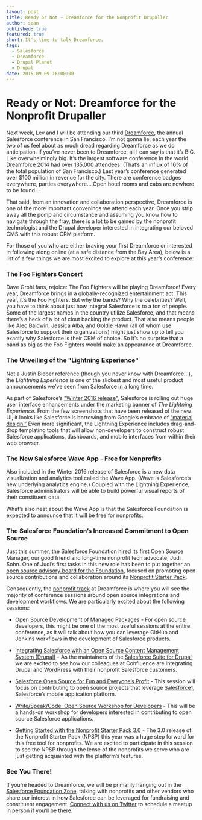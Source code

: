```yaml
---
layout: post
title: Ready or Not - Dreamforce for the Nonprofit Drupaller
author: sean
published: true
featured: true
short: It's time to talk Dreamforce.
tags: 
  - Salesforce
  - Dreamforce
  - Drupal Planet
  - Drupal
date: 2015-09-09 16:00:00
---
```


# Ready or Not: Dreamforce for the Nonprofit Drupaller

Next week, Lev and I will be attending our third [Dreamforce](http://www.salesforce.com/dreamforce/DF15/), the annual Salesforce conference in San Francisco. I’m not gonna lie, each year the two of us feel about as much dread regarding Dreamforce as we do anticipation. If you’ve never been to Dreamforce, all I can say is that it’s BIG. Like overwhelmingly big. It’s the largest software conference in the world. Dreamforce 2014 had over 135,000 attendees. (That’s an influx of 16% of the total population of San Francisco.) Last year’s conference generated over $100 million in revenue for the city. There are conference badges everywhere, parties everywhere… Open hotel rooms and cabs are nowhere to be found….

That said, from an innovation and collaboration perspective, Dreamforce is one of the more important convenings we attend each year. Once you strip away all the pomp and circumstance and assuming you know how to navigate through the fray, there is a lot to be gained by the nonprofit technologist and the Drupal developer interested in integrating our beloved CMS with this robust CRM platform.

For those of you who are either braving your first Dreamforce or interested in following along online (at a safe distance from the Bay Area), below is a list of a few things we are most excited to explore at this year’s conference:

### The Foo Fighters Concert
Dave Grohl fans, rejoice: The Foo Fighters will be playing Dreamforce! Every year, Dreamforce brings in a globally-recognized entertainment act. This year, it’s the Foo Fighters. But why the bands? Why the celebrities? Well, you have to think about just how integral Salesforce is to a ton of people. Some of the largest names in the country utilize Salesforce, and that means there’s a heck of a lot of clout backing the product. That also means people like Alec Baldwin, Jessica Alba, and Goldie Hawn (all of whom use Salesforce to support their organizations) might just show up to tell you exactly why Salesforce is their CRM of choice. So it’s no surprise that a band as big as the Foo Fighters would make an appearance at Dreamforce.

### The Unveiling of the "Lightning Experience"

Not a Justin Bieber reference (though you never know with Dreamforce…), the *Lightning Experience* is one of the slickest and most useful product announcements we’ve seen from Salesforce in a long time. 

As part of Salesforce’s ["Winter 2016 release"](http://www.salesforce.com/customer-resources/releases/winter16/), Salesforce is rolling out huge user interface enhancements under the marketing banner of *The Lightning Experience.* From the few screenshots that have been released of the new UI, it looks like Salesforce is borrowing from Google’s embrace of [“material design.”](https://www.google.com/design/spec/material-design/introduction.html) Even more significant, the Lightning Experience includes drag-and-drop templating tools that will allow non-developers to construct robust Salesforce applications, dashboards, and mobile interfaces from within their web browser.

### The New Salesforce Wave App - Free for Nonprofits

Also included in the Winter 2016 release of Salesforce is a new data visualization and analytics tool called the Wave App. (Wave is Salesforce’s new underlying analytics engine.) Coupled with the Lightning Experience, Salesforce administrators will be able to build powerful visual reports of their constituent data.

What’s also neat about the Wave App is that the Salesforce Foundation is expected to announce that it will be free for nonprofits.

### The Salesforce Foundation’s Increased Commitment to Open Source

Just this summer, the Salesforce Foundation hired its first Open Source Manager, our good friend and long-time nonprofit tech advocate, Judi Sohn. One of Judi’s first tasks in this new role has been to put together an [open source advisory board for the Foundation](http://www.salesforcefoundation.org/join-the-new-nonprofit-starter-pack-advisory-board/), focused on promoting open source contributions and collaboration around its [Nonprofit Starter Pack](http://www.salesforcefoundation.org/help/nonprofitstarterpack/).

Consequently, the [nonprofit track](http://www.salesforcefoundation.org/dreamforce-15/) at Dreamforce is where you will see the majority of conference sessions around open source integrations and development workflows. We are particularly excited about the following sessions:

* [Open Source Development of Managed Packages](https://success.salesforce.com/Ev_Sessions?eventId=a1Q30000000DHQlEAO#/session/a2q300000019kJjAAI) - For open source developers, this might be one of the most useful sessions at the entire conference, as it will talk about how you can leverage GitHub and Jenkins workflows in the development of Salesforce products.

* [Integrating Salesforce with an Open Source Content Management System (Drupal)](https://success.salesforce.com/Ev_Sessions?eventId=a1Q30000000DHQlEAO#/session/a2q30000001CIenAAG) - As the maintainers of the [Salesforce Suite for Drupal](https://www.drupal.org/project/salesforce), we are excited to see how our colleagues at Confluence are integrating Drupal and WordPress with their nonprofit Salesforce customers.

* [Salesforce Open Source for Fun and Everyone’s Profit](https://success.salesforce.com/Ev_Sessions?eventId=a1Q30000000DHQlEAO#/session/a2q30000001BWXrAAO) - This session will focus on contributing to open source projects that leverage [Salesforce1](http://www.salesforce.com/mobile/overview/), Salesforce’s mobile application platform.

* [Write/Speak/Code: Open Source Workshop for Developers](https://success.salesforce.com/Ev_Sessions?eventId=a1Q30000000DHQlEAO#/session/a2q30000001CYS7AAO) - This will be a hands-on workshop for developers interested in contributing to open source Salesforce applications.

* [Getting Started with the Nonprofit Starter Pack 3.0](https://success.salesforce.com/Ev_Sessions?eventId=a1Q30000000DHQlEAO#/session/a2q30000001BTlUAAW) - The 3.0 release of the Nonprofit Starter Pack (NPSP) this year was a huge step forward for this free tool for nonprofits. We are excited to participate in this session to see the NPSP through the lense of the nonprofits we serve who are just getting acquainted with the platform’s features.

### See You There!

If you’re headed to Dreamforce, we will be primarily hanging out in the [Salesforce Foundation Zone](http://www.salesforcefoundation.org/dreamforce-15/), talking with nonprofits and other vendors who share our interest in how Salesforce can be leveraged for fundraising and constituent engagement. [Connect with us on Twitter](https://twitter.com/thinkshout) to schedule a meetup in person if you’ll be there.
